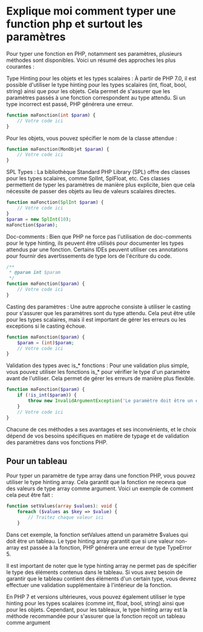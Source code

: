 # Explique moi comment typer une function php et surtout les paramètres

Pour typer une fonction en PHP, notamment ses paramètres, plusieurs méthodes sont disponibles. Voici un résumé des approches les plus courantes :

Type Hinting pour les objets et les types scalaires : À partir de PHP 7.0, il est possible d'utiliser le type hinting pour les types scalaires (int, float, bool, string) ainsi que pour les objets. Cela permet de s'assurer que les paramètres passés à une fonction correspondent au type attendu. Si un type incorrect est passé, PHP générera une erreur.
```php
function maFonction(int $param) {
    // Votre code ici
}
```

Pour les objets, vous pouvez spécifier le nom de la classe attendue :
```php
function maFonction(MonObjet $param) {
    // Votre code ici
}
```
SPL Types : La bibliothèque Standard PHP Library (SPL) offre des classes pour les types scalaires, comme SplInt, SplFloat, etc. Ces classes permettent de typer les paramètres de manière plus explicite, bien que cela nécessite de passer des objets au lieu de valeurs scalaires directes.
```php
function maFonction(SplInt $param) {
    // Votre code ici
}
$param = new SplInt(10);
maFonction($param);
```
Doc-comments : Bien que PHP ne force pas l'utilisation de doc-comments pour le type hinting, ils peuvent être utilisés pour documenter les types attendus par une fonction. Certains IDEs peuvent utiliser ces annotations pour fournir des avertissements de type lors de l'écriture du code.
```php
/**
 * @param int $param
 */
function maFonction($param) {
    // Votre code ici
}
```
Casting des paramètres : Une autre approche consiste à utiliser le casting pour s'assurer que les paramètres sont du type attendu. Cela peut être utile pour les types scalaires, mais il est important de gérer les erreurs ou les exceptions si le casting échoue.
```php
function maFonction($param) {
    $param = (int)$param;
    // Votre code ici
}
```

Validation des types avec is_* fonctions : Pour une validation plus simple, vous pouvez utiliser les fonctions is_* pour vérifier le type d'un paramètre avant de l'utiliser. Cela permet de gérer les erreurs de manière plus flexible.
```php
function maFonction($param) {
    if (!is_int($param)) {
        throw new InvalidArgumentException('Le paramètre doit être un entier.');
    }
    // Votre code ici
}
```

Chacune de ces méthodes a ses avantages et ses inconvénients, et le choix dépend de vos besoins spécifiques en matière de typage et de validation des paramètres dans vos fonctions PHP.

## Pour un tableau

Pour typer un paramètre de type array dans une fonction PHP, vous pouvez utiliser le type hinting array. Cela garantit que la fonction ne recevra que des valeurs de type array comme argument. Voici un exemple de comment cela peut être fait :
```php
function setValues(array $values): void {
    foreach ($values as $key => $value) {
        // Traitez chaque valeur ici
    }
```

Dans cet exemple, la fonction setValues attend un paramètre $values qui doit être un tableau. Le type hinting array garantit que si une valeur non-array est passée à la fonction, PHP générera une erreur de type TypeError 5.

Il est important de noter que le type hinting array ne permet pas de spécifier le type des éléments contenus dans le tableau. Si vous avez besoin de garantir que le tableau contient des éléments d'un certain type, vous devrez effectuer une validation supplémentaire à l'intérieur de la fonction.

En PHP 7 et versions ultérieures, vous pouvez également utiliser le type hinting pour les types scalaires (comme int, float, bool, string) ainsi que pour les objets. Cependant, pour les tableaux, le type hinting array est la méthode recommandée pour s'assurer que la fonction reçoit un tableau comme argument 
